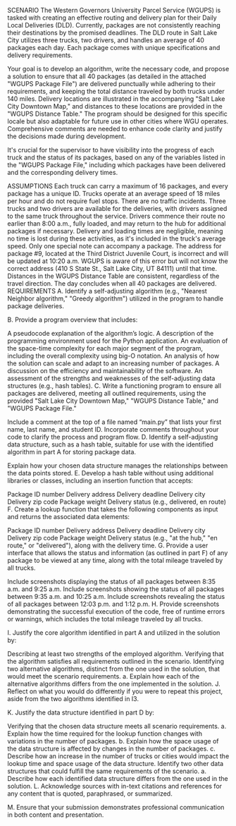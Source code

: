 SCENARIO
The Western Governors University Parcel Service (WGUPS) is tasked with creating an effective routing and delivery plan for their Daily Local Deliveries (DLD). Currently, packages are not consistently reaching their destinations by the promised deadlines. The DLD route in Salt Lake City utilizes three trucks, two drivers, and handles an average of 40 packages each day. Each package comes with unique specifications and delivery requirements.

Your goal is to develop an algorithm, write the necessary code, and propose a solution to ensure that all 40 packages (as detailed in the attached "WGUPS Package File") are delivered punctually while adhering to their requirements, and keeping the total distance traveled by both trucks under 140 miles. Delivery locations are illustrated in the accompanying "Salt Lake City Downtown Map," and distances to these locations are provided in the "WGUPS Distance Table." The program should be designed for this specific locale but also adaptable for future use in other cities where WGU operates. Comprehensive comments are needed to enhance code clarity and justify the decisions made during development.

It's crucial for the supervisor to have visibility into the progress of each truck and the status of its packages, based on any of the variables listed in the "WGUPS Package File," including which packages have been delivered and the corresponding delivery times.

ASSUMPTIONS
Each truck can carry a maximum of 16 packages, and every package has a unique ID.
Trucks operate at an average speed of 18 miles per hour and do not require fuel stops.
There are no traffic incidents.
Three trucks and two drivers are available for the deliveries, with drivers assigned to the same truck throughout the service.
Drivers commence their route no earlier than 8:00 a.m., fully loaded, and may return to the hub for additional packages if necessary.
Delivery and loading times are negligible, meaning no time is lost during these activities, as it's included in the truck's average speed.
Only one special note can accompany a package.
The address for package #9, located at the Third District Juvenile Court, is incorrect and will be updated at 10:20 a.m. WGUPS is aware of this error but will not know the correct address (410 S State St., Salt Lake City, UT 84111) until that time.
Distances in the WGUPS Distance Table are consistent, regardless of the travel direction.
The day concludes when all 40 packages are delivered.
REQUIREMENTS
A. Identify a self-adjusting algorithm (e.g., "Nearest Neighbor algorithm," "Greedy algorithm") utilized in the program to handle package deliveries.

B. Provide a program overview that includes:

A pseudocode explanation of the algorithm’s logic.
A description of the programming environment used for the Python application.
An evaluation of the space-time complexity for each major segment of the program, including the overall complexity using big-O notation.
An analysis of how the solution can scale and adapt to an increasing number of packages.
A discussion on the efficiency and maintainability of the software.
An assessment of the strengths and weaknesses of the self-adjusting data structures (e.g., hash tables).
C. Write a functioning program to ensure all packages are delivered, meeting all outlined requirements, using the provided "Salt Lake City Downtown Map," "WGUPS Distance Table," and "WGUPS Package File."

Include a comment at the top of a file named “main.py” that lists your first name, last name, and student ID.
Incorporate comments throughout your code to clarify the process and program flow.
D. Identify a self-adjusting data structure, such as a hash table, suitable for use with the identified algorithm in part A for storing package data.

Explain how your chosen data structure manages the relationships between the data points stored.
E. Develop a hash table without using additional libraries or classes, including an insertion function that accepts:

Package ID number
Delivery address
Delivery deadline
Delivery city
Delivery zip code
Package weight
Delivery status (e.g., delivered, en route)
F. Create a lookup function that takes the following components as input and returns the associated data elements:

Package ID number
Delivery address
Delivery deadline
Delivery city
Delivery zip code
Package weight
Delivery status (e.g., "at the hub," "en route," or "delivered"), along with the delivery time.
G. Provide a user interface that allows the status and information (as outlined in part F) of any package to be viewed at any time, along with the total mileage traveled by all trucks.

Include screenshots displaying the status of all packages between 8:35 a.m. and 9:25 a.m.
Include screenshots showing the status of all packages between 9:35 a.m. and 10:25 a.m.
Include screenshots revealing the status of all packages between 12:03 p.m. and 1:12 p.m.
H. Provide screenshots demonstrating the successful execution of the code, free of runtime errors or warnings, which includes the total mileage traveled by all trucks.

I. Justify the core algorithm identified in part A and utilized in the solution by:

Describing at least two strengths of the employed algorithm.
Verifying that the algorithm satisfies all requirements outlined in the scenario.
Identifying two alternative algorithms, distinct from the one used in the solution, that would meet the scenario requirements. a. Explain how each of the alternative algorithms differs from the one implemented in the solution.
J. Reflect on what you would do differently if you were to repeat this project, aside from the two algorithms identified in I3.

K. Justify the data structure identified in part D by:

Verifying that the chosen data structure meets all scenario requirements. a. Explain how the time required for the lookup function changes with variations in the number of packages. b. Explain how the space usage of the data structure is affected by changes in the number of packages. c. Describe how an increase in the number of trucks or cities would impact the lookup time and space usage of the data structure.
Identify two other data structures that could fulfill the same requirements of the scenario. a. Describe how each identified data structure differs from the one used in the solution.
L. Acknowledge sources with in-text citations and references for any content that is quoted, paraphrased, or summarized.

M. Ensure that your submission demonstrates professional communication in both content and presentation.
